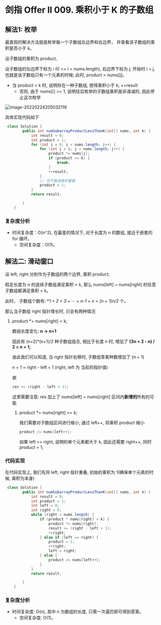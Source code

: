 # 剑指 Offer II 009. 乘积小于 K 的子数组



## 解法1: 枚举

最直观的解决方法就是枚举每一个子数组左边界和右边界， 并查看该子数组的乘积是否小于 k。

设子数组的乘积为 product,

设子数组的左边界下标为 i (0 <= i < nums.length), 右边界下标为 j; 开始时 i = j, 也就是该子数组只有一个元素的时候;  此时, product = nums[j]。

- 当 product < k 时, 说明存在一种子数组, 使得乘积小于 k; ++result
  - 否则, 由于 nums[i] >= 1, 说明往后枚举的子数组乘积是非递减的, 因此停止这次枚举

![image-20220224205032119](C:\Users\悠一木碧\AppData\Roaming\Typora\typora-user-images\image-20220224205032119.png)

具体实现代码如下

```java
 class Solution {
		public int numSubarrayProductLessThanK(int[] nums, int k) {
			int result = 0;
			int product = 1;
			for (int i = 0; i < nums.length; i++) {
				for (int j = i; j < nums.length; j++) {
					product *= nums[j];
					if (product >= k) {
						break;
					}
					++result;
				}
                // 将子数组乘积重置
				product = 1;
			}
			return result;

		}
	}
```



### 复杂度分析

- 时间复杂度：O(n^2), 在最差的情况下, 对于长度为 n 的数组, 接近于嵌套的 for 循环。
  - 空间复杂度：O(1)。



## 解法二: 滑动窗口

设 left, right 分别作为子数组的两个边界, 乘积 product;

假定长度为 n 的连续子数组满足乘积 < k, 那么 nums[left] ~ nums[right] 的任意子数组都满足乘积 < k。

此时， 子数组个数有: **1 + 2 + 3 + ··· + n-1 + n = (n + 1)*n/2** 个。

那么当子数组 right 指针增长时, 只会有两种情况

1. product *= nums[right] < k; 

   数组长度变化: **n -> n+1**

   因此有 (n+2)*(n+1)/2 种子数组组合, 相比于长度 n 时, 增加了 **(3n + 2 - n) / 2 = n + 1;**

   由此我们可以知道, 当 right 指针右移时, 子数组答案种数增加了 (n + 1)

   n + 1 = right - left + 1 (right, left 为 当前的指针值)

   故

   ```java
   res += (right - left + 1);
   ```

   这里需要注意: res 加上了 nums[left] ~ nums[right] 区间内**新增的**所有的可能

   1. product *= nums[right] >= k;

      我们需要对子数组区间进行缩小, 通过 left++, 将乘积 product 缩小

      ```java
      product /= nums[left++];
      ```

      如果 left == right, 说明的单个元素都大于 k, 因此还需要 right++, 同时 product = 1;



### 代码实现

在代码实现上, 我们先将 left, right 指针重叠, 初始的乘积为 1(确保单个元素的时候, 乘积为本身)

```java
 class Solution {
		public int numSubarrayProductLessThanK(int[] nums, int k) {
			int result = 0;
			int product = 1;
			int left = 0;
			int right = 0;
			while (right < nums.length) {
				if (product * nums[right] < k) {
					product *= nums[right];
					result += (right - left + 1);
					++right;
				} else if (left == right) {
					product = 1;
					++right;
					left = right;
				} else {
					product /= nums[left++];
				}
			}
			return result;

		}
	}
```



### 复杂度分析

- 时间复杂度: O(n), 其中 n 为数组的长度, 只需一次遍历即可得到答案。
  - 空间复杂度: O(1)。

